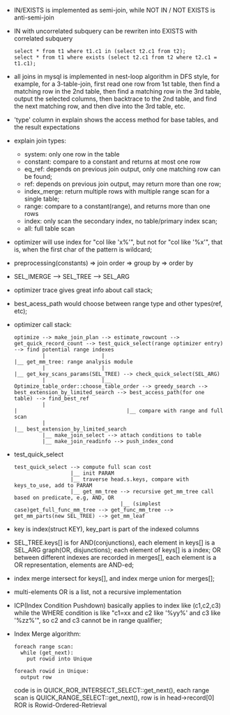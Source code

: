 * IN/EXISTS is implemented as semi-join, while NOT IN / NOT EXISTS is anti-semi-join
* IN with uncorrelated subquery can be rewriten into EXISTS with correlated subquery
	```
	select * from t1 where t1.c1 in (select t2.c1 from t2);
	select * from t1 where exists (select t2.c1 from t2 where t2.c1 = t1.c1);
	```
* all joins in mysql is implemented in nest-loop algorithm in DFS style, for example, for a
  3-table-join, first read one row from 1st table, then find a matching row in the 2nd table,
  then find a matching row in the 3rd table, output the selected columns, then backtrace to the
  2nd table, and find the next matching row, and then dive into the 3rd table, etc.

* 'type' column in explain shows the access method for base tables, and the result expectations
* explain join types:
  * system: only one row in the table
  * constant: compare to a constant and returns at most one row
  * eq_ref: depends on previous join output, only one matching row can be found;
  * ref: depends on previous join output, may return more than one row;
  * index_merge: return multiple rows with multiple range scan for a single table;
  * range: compare to a constant(range), and returns more than one rows
  * index: only scan the secondary index, no table/primary index scan;
  * all: full table scan

* optimizer will use index for "col like 'x%'", but not for "col like '%x'", that is,
  when the first char of the pattern is wildcard;
* preprocessing(constants) => join order => group by => order by
* SEL_IMERGE --> SEL_TREE --> SEL_ARG
* optimizer trace gives great info about call stack;
* best_acess_path would choose between range type and other types(ref, etc);
* optimizer call stack:
  ```
  optimize --> make_join_plan --> estimate_rowcount --> get_quick_record_count --> test_quick_select(range optimizer entry) --> find potential range indexes
           |                  |                                                                                             |__ get_mm_tree: range analysis module
           |                  |                                                                                             |__ get_key_scans_params(SEL_TREE) --> check_quick_select(SEL_ARG)
           |                  |__ Optimize_table_order::choose_table_order --> greedy_search --> best_extension_by_limited_search --> best_access_path(for one table) --> find_best_ref
           |                                                                                                                      |                                   |__ compare with range and full scan
           |                                                                                                                      |__ best_extension_by_limited_search
           |__ make_join_select --> attach conditions to table
           |__ make_join_readinfo --> push_index_cond
  ```

* test_quick_select
  ```
  test_quick_select --> compute full scan cost
                    |__ init PARAM
                    |__ traverse head.s.keys, compare with keys_to_use, add to PARAM
                    |__ get_mm_tree --> recursive get_mm_tree call based on predicate, e.g, AND, OR
                                    |__ (simplest case)get_full_func_mm_tree --> get_func_mm_tree --> get_mm_parts(new SEL_TREE) --> get_mm_leaf
  ```

* key is index(struct KEY), key_part is part of the indexed columns
* SEL_TREE.keys[] is for AND(conjunctions), each element in keys[] is a SEL_ARG graph(OR, disjunctions); each element of keys[] is a index; OR between different indexes
  are recorded in merges[], each element is a OR representation, elements are AND-ed;
* index merge intersect for keys[], and index merge union for merges[];
* multi-elements OR is a list, not a recursive implementation
* ICP(Index Condition Pushdown) basically applies to index like (c1,c2,c3) while the WHERE condition is like "c1=xx and c2 like '%yy%' and c3 like '%zz%'", so c2 and c3 cannot be in range qualifier;

* Index Merge algorithm:
  ```
  foreach range scan:
    while (get_next):
      put rowid into Unique

  foreach rowid in Unique:
    output row
  ```
  code is in QUICK_ROR_INTERSECT_SELECT::get_next(), each range scan is QUICK_RANGE_SELECT::get_next(), row is in head->record[0]
  ROR is Rowid-Ordered-Retrieval
